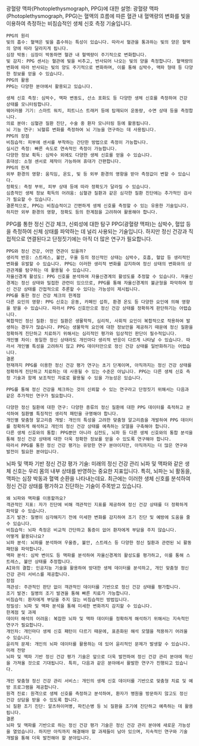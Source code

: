 #

##

### 

광혈량 맥파(Photoplethysmograph, PPG)에 대한 설명:
    광혈량 맥파(Photoplethysmograph, PPG)는 혈액의 흐름에 따른 혈관 내 혈액량의 변화를 빛을 이용하여 측정하는 비침습적인 생체 신호 측정 기술입니다.

    PPG의 원리
    빛의 흡수: 혈액은 빛을 흡수하는 특성이 있습니다. 따라서 혈관을 통과하는 빛의 양은 혈액의 양에 따라 달라지게 됩니다.
    심장 박동: 심장이 박동하면 혈관 내 혈액량이 주기적으로 변화합니다.
    빛 감지: PPG 센서는 혈관에 빛을 비추고, 반사되어 나오는 빛의 양을 측정합니다. 혈액량의 변화에 따라 반사되는 빛의 양도 주기적으로 변화하며, 이를 통해 심박수, 맥파 형태 등 다양한 정보를 얻을 수 있습니다.
    PPG의 활용
    PPG는 다양한 분야에서 활용되고 있습니다.

    생체 신호 측정: 심박수, 맥파 변동도, 산소 포화도 등 다양한 생체 신호를 측정하여 건강 상태를 모니터링합니다.
    웨어러블 기기: 스마트 워치, 피트니스 트래커 등에 탑재되어 운동량, 수면 상태 등을 측정합니다.
    의료 분야: 심혈관 질환 진단, 수술 중 환자 모니터링 등에 활용됩니다.
    뇌 기능 연구: 뇌혈류 변화를 측정하여 뇌 기능을 연구하는 데 사용됩니다.
    PPG의 장점
    비침습적: 피부에 센서를 부착하는 간단한 방법으로 측정이 가능합니다.
    실시간 측정: 빠른 속도로 연속적인 측정이 가능합니다.
    다양한 정보 획득: 심박수 외에도 다양한 생체 신호를 얻을 수 있습니다.
    휴대성: 소형 센서로 제작이 가능하여 휴대가 간편합니다.
    PPG의 한계
    외부 환경의 영향: 움직임, 온도, 빛 등 외부 환경의 영향을 받아 측정값이 변할 수 있습니다.
    정확도: 측정 부위, 피부 상태 등에 따라 정확도가 달라질 수 있습니다.
    심층적인 생체 정보 획득의 어려움: 심혈관 질환과 같은 심각한 질환 진단에는 추가적인 검사가 필요할 수 있습니다.
    결론적으로, PPG는 비침습적이고 간편하게 생체 신호를 측정할 수 있는 유용한 기술입니다. 하지만 외부 환경의 영향, 정확도 등의 한계점을 고려하여 활용해야 합니다.

PPG를 통한 정신 건강 체크, 신뢰성에 대한 탐구
    PPG(광혈량 맥파)는 심박수, 혈압 등을 측정하여 신체 상태를 파악하는 데 널리 사용되는 기술입니다. 하지만 정신 건강과 직접적으로 연결된다고 단정짓기에는 아직 더 많은 연구가 필요합니다.

    PPG와 정신 건강, 어떤 연관이 있을까?
    생리적 반응: 스트레스, 불안, 우울 등의 정신적인 상태는 심박수, 호흡, 혈압 등 생리적인 변화를 유발할 수 있습니다. PPG는 이러한 생리적 변화를 감지하여 정신 상태의 변화와의 상관관계를 탐구하는 데 활용될 수 있습니다.
    자율신경계 활성도: PPG 신호를 분석하여 자율신경계의 활성도를 추정할 수 있습니다. 자율신경계는 정신 상태와 밀접한 관련이 있으므로, PPG를 통해 자율신경계의 불균형을 파악하여 정신 건강 상태를 간접적으로 추론할 수 있다는 가능성이 제시됩니다.
    PPG를 통한 정신 건강 체크의 한계점
    다른 요인의 영향: PPG 신호는 운동, 카페인 섭취, 환경 온도 등 다양한 요인에 의해 영향을 받을 수 있습니다. 따라서 PPG 신호만으로 정신 건강 상태를 정확하게 판단하기는 어렵습니다.
    복합적인 정신 질환: 정신 질환은 생물학적, 심리적, 사회적 요인이 복합적으로 작용하여 발생하는 경우가 많습니다. PPG는 생물학적 요인에 대한 정보만을 제공하기 때문에 정신 질환을 정확하게 진단하고 치료하기 위해서는 심리적인 평가와 임상적인 판단이 필수적입니다.
    개인별 차이: 동일한 정신 상태라도 개인마다 생리적 반응이 다르게 나타날 수 있습니다. 따라서 개인별 특성을 고려하지 않고 PPG 데이터만으로 정신 건강 상태를 일반화하기는 어렵습니다.
    결론
    현재까지 PPG를 이용한 정신 건강 평가 연구는 초기 단계이며, 아직까지는 정신 건강 상태를 정확하게 진단하고 치료하는 데 사용될 수 있는 수준은 아닙니다. PPG는 다른 생체 신호 측정 기술과 함께 보조적인 자료로 활용될 수 있을 가능성은 있습니다.

    PPG를 통해 정신 건강을 체크하는 것이 신뢰할 수 있는 연구라고 단정짓기 위해서는 다음과 같은 추가적인 연구가 필요합니다.

    다양한 정신 질환에 대한 연구: 다양한 종류의 정신 질환에 대한 PPG 데이터를 축적하고 분석하여 질환별 특징적인 생리적 패턴을 규명해야 합니다.
    개인별 맞춤형 알고리즘 개발: 개인의 특성을 고려한 맞춤형 알고리즘을 개발하여 PPG 데이터를 정확하게 해석하고 개인의 정신 건강 상태를 예측하는 모델을 구축해야 합니다.
    다른 생체 신호와의 통합: PPG뿐만 아니라 심전도, 뇌파 등 다른 생체 신호와의 통합 분석을 통해 정신 건강 상태에 대한 더욱 정확한 정보를 얻을 수 있도록 연구해야 합니다.
    따라서 PPG를 통한 정신 건강 평가는 유망한 연구 분야이지만, 아직까지는 더 많은 연구와 발전이 필요한 분야입니다.

뇌파 및 맥파 기반 정신 건강 평가 기술: 미래의 정신 건강 관리
    뇌파 및 맥파와 같은 생체 신호는 우리 몸의 내부 상태를 반영하는 중요한 지표입니다. 특히, 뇌파는 뇌 활동을, 맥파는 심장 박동과 혈액 순환을 나타내는데요. 최근에는 이러한 생체 신호를 분석하여 정신 건강 상태를 평가하고 진단하는 기술이 주목받고 있습니다.

    왜 뇌파와 맥파를 이용할까요?
    객관적인 지표: 자가 진단에 비해 객관적인 지표를 제공하여 정신 건강 상태를 더 정확하게 파악할 수 있습니다.
    조기 발견: 질병이 심각해지기 전에 미세한 변화를 감지하여 조기 진단 및 예방에 도움을 줄 수 있습니다.
    비침습적: 뇌파 측정은 비교적 간단하고 통증이 없어 환자에게 부담을 주지 않습니다.
    어떻게 활용되나요?
    뇌파 분석: 뇌파를 분석하여 우울증, 불안, 스트레스 등 다양한 정신 질환과 관련된 뇌 활동 패턴을 파악합니다.
    맥파 분석: 심박 변이도 등 맥파를 분석하여 자율신경계의 활성도를 평가하고, 이를 통해 스트레스, 불안 상태를 추정합니다.
    AI와의 결합: 인공지능 기술을 활용하여 방대한 생체 데이터를 분석하고, 개인 맞춤형 정신 건강 관리 서비스를 제공합니다.
    장점
    객관성: 주관적인 판단 없이 객관적인 데이터를 기반으로 정신 건강 상태를 평가합니다.
    조기 발견: 질병의 조기 발견을 통해 빠른 치료가 가능합니다.
    비침습적: 환자에게 부담을 주지 않는 비침습적인 방법입니다.
    정밀성: 뇌파 및 맥파 분석을 통해 미세한 변화까지 감지할 수 있습니다.
    한계점 및 과제
    데이터 해석의 어려움: 복잡한 뇌파 및 맥파 데이터를 정확하게 해석하기 위해서는 지속적인 연구가 필요합니다.
    개인차: 개인마다 생체 신호 패턴이 다르기 때문에, 표준화된 해석 모델을 적용하기 어려울 수 있습니다.
    윤리적 문제: 개인의 뇌파 데이터를 활용하는 데 있어 윤리적인 문제가 발생할 수 있습니다.
    미래 전망
    뇌파 및 맥파 기반 정신 건강 평가 기술은 앞으로 더욱 발전하여 정신 건강 관리 분야에 혁신을 가져올 것으로 기대됩니다. 특히, 다음과 같은 분야에서 활발한 연구가 진행되고 있습니다.

    개인 맞춤형 정신 건강 관리 서비스: 개인의 생체 신호 데이터를 기반으로 맞춤형 치료 및 예방 프로그램을 제공합니다.
    원격 진료: 원격으로 생체 신호를 측정하고 분석하여, 환자가 병원을 방문하지 않고도 정신 건강 상담을 받을 수 있도록 합니다.
    뇌 질환 조기 진단: 알츠하이머병, 파킨슨병 등 뇌 질환을 조기에 진단하고 예측하는 데 활용됩니다.
    결론
    뇌파 및 맥파를 기반으로 하는 정신 건강 평가 기술은 정신 건강 관리 분야에 새로운 가능성을 열었습니다. 하지만 아직까지 해결해야 할 과제들이 남아 있으며, 지속적인 연구와 기술 개발을 통해 더욱 발전해야 할 분야입니다.